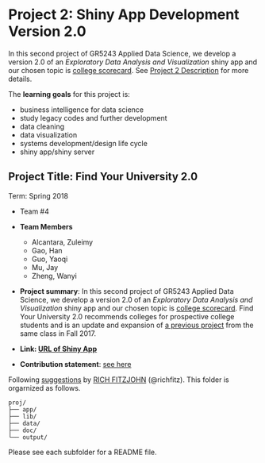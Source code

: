 # Project 2: Shiny App Development Version 2.0

In this second project of GR5243 Applied Data Science, we develop a version 2.0 of an *Exploratory Data Analysis and Visualization* shiny app and our chosen topic is [college scorecard](https://collegescorecard.ed.gov/data/). See [Project 2 Description](doc/project2_desc.md) for more details.  

The **learning goals** for this project is:

- business intelligence for data science
- study legacy codes and further development
- data cleaning
- data visualization
- systems development/design life cycle
- shiny app/shiny server

## Project Title: Find Your University 2.0
Term: Spring 2018

+ Team #4
+ **Team Members**
	+ Alcantara, Zuleimy
	+ Gao, Han
	+ Guo, Yaoqi
	+ Mu, Jay
	+ Zheng, Wanyi

+ **Project summary**: In this second project of GR5243 Applied Data Science, we develop a version 2.0 of an *Exploratory Data Analysis and Visualization* shiny app and our chosen topic is [college scorecard](https://collegescorecard.ed.gov/data/). Find Your University 2.0 recommends colleges for prospective college students and is an update and expansion of [a previous project](https://github.com/TZstatsADS/Fall2017-project2-grp9) from the same class in Fall 2017.

+ **Link: [URL of Shiny App](https://han-gao.shinyapps.io/FindYourUniversity/)**

+ **Contribution statement**: [see here](doc/a_note_on_contributions.md)

Following [suggestions](http://nicercode.github.io/blog/2013-04-05-projects/) by [RICH FITZJOHN](http://nicercode.github.io/about/#Team) (@richfitz). This folder is orgarnized as follows.

```
proj/
├── app/
├── lib/
├── data/
├── doc/
└── output/
```

Please see each subfolder for a README file.

